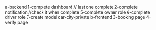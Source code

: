 a-backend
   1-complete dashboard  // last one complete
   2-complete notification //check it when complete
   5-complete owner role
   6-complete driver role
   7-create model car-city-private
b-frontend
   3-booking page
   4-verify page 
   